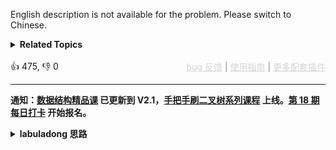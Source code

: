 English description is not available for the problem. Please switch to Chinese.
<details><summary><strong>Related Topics</strong></summary>数组 | 动态规划 | 矩阵</details><br>

<div>👍 475, 👎 0<span style='float: right;'><span style='color: gray;'><a href='https://github.com/labuladong/fucking-algorithm/discussions/939' target='_blank' style='color: lightgray;text-decoration: underline;'>bug 反馈</a> | <a href='https://labuladong.gitee.io/article/fname.html?fname=jb插件简介' target='_blank' style='color: lightgray;text-decoration: underline;'>使用指南</a> | <a href='https://labuladong.github.io/algo/images/others/%E5%85%A8%E5%AE%B6%E6%A1%B6.jpg' target='_blank' style='color: lightgray;text-decoration: underline;'>更多配套插件</a></span></span></div>

<div id="labuladong"><hr>

**通知：[数据结构精品课](https://aep.h5.xeknow.com/s/1XJHEO) 已更新到 V2.1，[手把手刷二叉树系列课程](https://aep.xet.tech/s/3YGcq3) 上线。[第 18 期每日打卡](https://aep.xet.tech/s/2PLO1n) 开始报名。**

<details><summary><strong>labuladong 思路</strong></summary>

## 基本思路

这题就是前文 [最小路径和问题](https://labuladong.github.io/article/fname.html?fname=最小路径和) 中讲的 [64. 最小路径和（中等）](/problems/minimum-path-sum)，几乎完全一样，你只需要把那道题解法中的 `min` 改成 `max` 即可解决这道题。

**标签：[动态规划](https://mp.weixin.qq.com/mp/appmsgalbum?__biz=MzAxODQxMDM0Mw==&action=getalbum&album_id=1318881141113536512)**

## 解法代码

<div class="tab-panel"><div class="tab-nav">
<button data-tab-item="cpp" class="tab-nav-button btn " data-tab-group="default" onclick="switchTab(this)">cpp🤖</button>

<button data-tab-item="python" class="tab-nav-button btn " data-tab-group="default" onclick="switchTab(this)">python🤖</button>

<button data-tab-item="java" class="tab-nav-button btn active" data-tab-group="default" onclick="switchTab(this)">java🟢</button>

<button data-tab-item="go" class="tab-nav-button btn " data-tab-group="default" onclick="switchTab(this)">go🤖</button>

<button data-tab-item="javascript" class="tab-nav-button btn " data-tab-group="default" onclick="switchTab(this)">javascript🤖</button>
</div><div class="tab-content">
<div data-tab-item="cpp" class="tab-item " data-tab-group="default"><div class="highlight">

```cpp
// 注意：cpp 代码由 chatGPT🤖 根据我的 java 代码翻译，旨在帮助不同背景的读者理解算法逻辑。
// 本代码已经通过力扣的全部测试用例，可直接粘贴提交。

class Solution {
public:
    int maxValue(vector<vector<int>>& grid) {
        int m = grid.size();
        int n = grid[0].size();
        vector<vector<int>> dp(m, vector<int>(n, 0));

        /**** base case ****/
        dp[0][0] = grid[0][0];
        for (int i = 1; i < m; i++)
            dp[i][0] = dp[i - 1][0] + grid[i][0];

        for (int j = 1; j < n; j++)
            dp[0][j] = dp[0][j - 1] + grid[0][j];

        // 状态转移
        for (int i = 1; i < m; i++) {
            for (int j = 1; j < n; j++) {
                dp[i][j] = max(
                    dp[i - 1][j],
                    dp[i][j - 1]
                ) + grid[i][j];
            }
        }
        return dp[m - 1][n - 1];
    }
};
```

</div></div>

<div data-tab-item="python" class="tab-item " data-tab-group="default"><div class="highlight">

```python
# 注意：python 代码由 chatGPT🤖 根据我的 java 代码翻译，旨在帮助不同背景的读者理解算法逻辑。
# 本代码已经通过力扣的全部测试用例，可直接粘贴提交。

class Solution:
    def maxValue(self, grid: List[List[int]]) -> int:
        m = len(grid)
        n = len(grid[0])
        dp = [[0] * n for _ in range(m)]

        # base case
        dp[0][0] = grid[0][0]
        for i in range(1, m):
            dp[i][0] = dp[i - 1][0] + grid[i][0]

        for j in range(1, n):
            dp[0][j] = dp[0][j - 1] + grid[0][j]

        # 状态转移
        for i in range(1, m):
            for j in range(1, n):
                dp[i][j] = max(
                    dp[i - 1][j],
                    dp[i][j - 1]
                ) + grid[i][j]

        return dp[m - 1][n - 1]
```

</div></div>

<div data-tab-item="java" class="tab-item active" data-tab-group="default"><div class="highlight">

```java
class Solution {
    public int maxValue(int[][] grid) {
        int m = grid.length;
        int n = grid[0].length;
        int[][] dp = new int[m][n];

        /**** base case ****/
        dp[0][0] = grid[0][0];
        for (int i = 1; i < m; i++)
            dp[i][0] = dp[i - 1][0] + grid[i][0];

        for (int j = 1; j < n; j++)
            dp[0][j] = dp[0][j - 1] + grid[0][j];

        // 状态转移
        for (int i = 1; i < m; i++) {
            for (int j = 1; j < n; j++) {
                dp[i][j] = Math.max(
                    dp[i - 1][j],
                    dp[i][j - 1]
                ) + grid[i][j];
            }
        }
        return dp[m - 1][n - 1];
    }
}
```

</div></div>

<div data-tab-item="go" class="tab-item " data-tab-group="default"><div class="highlight">

```go
// 注意：go 代码由 chatGPT🤖 根据我的 java 代码翻译，旨在帮助不同背景的读者理解算法逻辑。
// 本代码已经通过力扣的全部测试用例，可直接粘贴提交。

func maxValue(grid [][]int) int {
    m := len(grid)
    n := len(grid[0])
    dp := make([][]int, m)
    for i := range dp {
        dp[i] = make([]int, n)
    }

    /**** base case ****/
    dp[0][0] = grid[0][0]
    for i := 1; i < m; i++ {
        dp[i][0] = dp[i-1][0] + grid[i][0]
    }

    for j := 1; j < n; j++ {
        dp[0][j] = dp[0][j-1] + grid[0][j]
    }

    // 状态转移
    for i := 1; i < m; i++ {
        for j := 1; j < n; j++ {
            dp[i][j] = max(
                dp[i-1][j],
                dp[i][j-1],
            ) + grid[i][j]
        }
    }
    return dp[m-1][n-1]
}

func max(nums ...int) int {
    res := nums[0]
    for _, num := range nums[1:] {
        if num > res {
            res = num
        }
    }
    return res
}
```

</div></div>

<div data-tab-item="javascript" class="tab-item " data-tab-group="default"><div class="highlight">

```javascript
// 注意：javascript 代码由 chatGPT🤖 根据我的 java 代码翻译，旨在帮助不同背景的读者理解算法逻辑。
// 本代码已经通过力扣的全部测试用例，可直接粘贴提交。

var maxValue = function(grid) {
    let m = grid.length;
    let n = grid[0].length;
    let dp = new Array(m).fill().map(() => new Array(n).fill(0));

    /**** base case ****/
    dp[0][0] = grid[0][0];
    for (let i = 1; i < m; i++)
        dp[i][0] = dp[i - 1][0] + grid[i][0];

    for (let j = 1; j < n; j++)
        dp[0][j] = dp[0][j - 1] + grid[0][j];

    // 状态转移
    for (let i = 1; i < m; i++) {
        for (let j = 1; j < n; j++) {
            dp[i][j] = Math.max(
                dp[i - 1][j],
                dp[i][j - 1]
            ) + grid[i][j];
        }
    }
    return dp[m - 1][n - 1];
};
```

</div></div>
</div></div>

</details>
</div>



